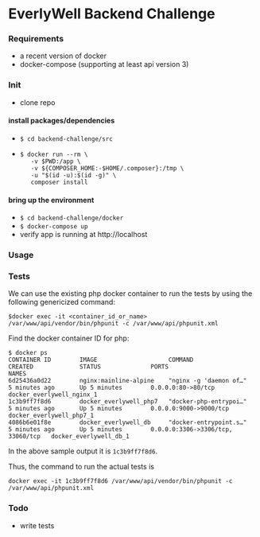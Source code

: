 # EverlyWell Backend Challenge

### Requirements
- a recent version of docker
- docker-compose (supporting at least api version 3)

### Init
- clone repo

#### install packages/dependencies
- `$ cd backend-challenge/src`
- 
    ```
    $ docker run --rm \
       -v $PWD:/app \
       -v ${COMPOSER_HOME:-$HOME/.composer}:/tmp \
       -u "$(id -u):$(id -g)" \
       composer install
    ```
#### bring up the environment
- `$ cd backend-challenge/docker`
- `$ docker-compose up`
- verify app is running at http://localhost

### Usage

### Tests
We can use the existing php docker container to run the tests by using the following genericized command:
```
$docker exec -it <container_id_or_name> /var/www/api/vendor/bin/phpunit -c /var/www/api/phpunit.xml
```
Find the docker container ID for php:
```
$ docker ps
CONTAINER ID        IMAGE                    COMMAND                  CREATED             STATUS              PORTS                               NAMES
6d25436a0d22        nginx:mainline-alpine    "nginx -g 'daemon of…"   5 minutes ago       Up 5 minutes        0.0.0.0:80->80/tcp                  docker_everlywell_nginx_1
1c3b9ff7f8d6        docker_everlywell_php7   "docker-php-entrypoi…"   5 minutes ago       Up 5 minutes        0.0.0.0:9000->9000/tcp              docker_everlywell_php7_1
4086b6e01f8e        docker_everlywell_db     "docker-entrypoint.s…"   5 minutes ago       Up 5 minutes        0.0.0.0:3306->3306/tcp, 33060/tcp   docker_everlywell_db_1
```

In the above sample output it is `1c3b9ff7f8d6`.

Thus, the command to run the actual tests is
```
docker exec -it 1c3b9ff7f8d6 /var/www/api/vendor/bin/phpunit -c /var/www/api/phpunit.xml
```

### Todo
- write tests